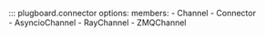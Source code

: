 ::: plugboard.connector
    options:
      members:
      - Channel
      - Connector      
      - AsyncioChannel
      - RayChannel
      - ZMQChannel
